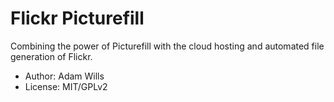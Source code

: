 # Flickr Picturefill
Combining the power of Picturefill with the cloud hosting and automated file generation of Flickr.

* Author: Adam Wills
* License: MIT/GPLv2